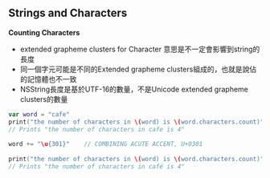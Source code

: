 Strings and Characters
----------

**Counting Characters**
* extended grapheme clusters for Character 意思是不一定會影響到string的長度
* 同一個字元可能是不同的Extended grapheme clusters組成的，也就是說佔的記憶體也不一致
* NSString長度是基於UTF-16的數量，不是Unicode extended grapheme clusters的數量
```swift
var word = "cafe"
print("the number of characters in \(word) is \(word.characters.count)")
// Prints "the number of characters in cafe is 4"
 
word += "\u{301}"    // COMBINING ACUTE ACCENT, U+0301
 
print("the number of characters in \(word) is \(word.characters.count)")
// Prints "the number of characters in café is 4"
```


